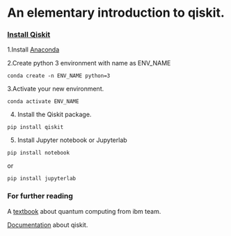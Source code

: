 # An elementary introduction to qiskit.




### [Install Qiskit][install] 

1.Install [Anaconda][anaconda]

2.Create python 3 environment with name as ENV_NAME 
```console
conda create -n ENV_NAME python=3
```

3.Activate your new environment.
```console
conda activate ENV_NAME
```
4. Install the Qiskit package.
```console
pip install qiskit
```
5. Install Jupyter notebook or Jupyterlab
```console
pip install notebook
```
or 
```console
pip install jupyterlab
```





### For further reading

A [textbook][textbook] about quantum computing from ibm team.

[Documentation][documentation] about qiskit.

[anaconda]:https://www.anaconda.com/products/individual
[textbook]:https://qiskit.org/textbook/preface.html 
[documentation]: https://qiskit.org/documentation/
[install]: https://qiskit.org/documentation/getting_started.html
